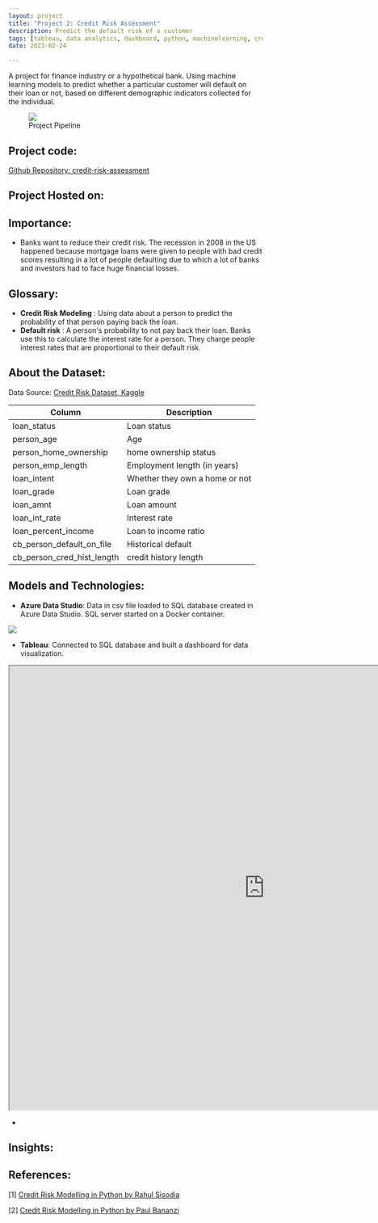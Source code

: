 ```yaml
---
layout: project
title: "Project 2: Credit Risk Assessment"
description: Predict the default risk of a customer
tags: [tableau, data analytics, dashboard, python, machinelearning, creditriskassessment, banking, finance]
date: 2023-02-24

---
```


A project for finance industry or a hypothetical bank. Using machine learning models to predict whether a particular customer will default on their loan or not, based on different demographic indicators collected for the individual.

<figure>
    <img src="{{site.baseurl}}/assets/project_pipeline.jpeg">
    <figcaption>Project Pipeline</figcaption>
</figure>   

## Project code: 
<a href="https://github.com/hadiahameed/credit-risk-assessment">Github Repository: credit-risk-assessment</a>

## Project Hosted on:


## Importance:
- Banks want to reduce their credit risk. The recession in 2008 in the US happened because mortgage loans were given to people with bad credit scores resulting in a lot of people defaulting due to which a lot of banks and investors had to face huge financial losses.

## Glossary:

- **Credit Risk Modeling** : Using data about a person to predict the probability of that person paying back the loan.
- **Default risk** : A person's probability to not pay back their loan. Banks use this to calculate the interest rate for a person. They charge people interest rates that are proportional to their default risk.

## About the Dataset:

Data Source: <a href="https://www.kaggle.com/datasets/laotse/credit-risk-dataset"> Credit Risk Dataset, Kaggle</a> 

| Column | Description |
| --- | --- |
| loan_status | Loan status | 0 is non default 1 is default |
| person_age | Age | numerical |
| person_home_ownership | home ownership status  | RENT, MORTGAGE, OWN, OTHER |
| person_emp_length | Employment length (in years) | numerical |
| loan_intent | Whether they own a home or not  | PERSONAL, EDUCATION, MEDICAL, VENTURE, HOMEIMPROVEMENT, DEBTCONSOLIDATION |
| loan_grade | Loan grade | 'D', 'B', 'C', 'A', 'E', 'F', 'G' |
| loan_amnt | Loan amount| numerical |
| loan_int_rate | Interest rate | numerical |
| loan_percent_income | Loan to income ratio | numerical |
| cb_person_default_on_file | Historical default | 'Y', 'N'|
| cb_person_cred_hist_length | credit history length | numerical |

## Models and Technologies:
- **Azure Data Studio**: Data in csv file loaded to SQL database created in Azure Data Studio. SQL server started on a Docker container.
<img src="{{site.baseurl}}/assets/azure_data.png">

- **Tableau**: Connected to SQL database and built a dashboard for data visualization.
<iframe src="https://public.tableau.com/views/Tableau_workbook_16772951701900/Dashboard1?:language=en-US&publish=yes&:display_count=n&:origin=viz_share_link:showVizHome=no&:embed=true"
 width="1010px" height="880px"></iframe>

- 

## Insights: 



## References:

[1] [Credit Risk Modelling in Python by Rahul Sisodia](https://medium.com/mlearning-ai/credit-risk-modelling-in-python-7b21a0b794b1
)  

[2] [Credit Risk Modelling in Python by Paul Bananzi](https://medium.com/analytics-vidhya/credit-risk-modelling-in-python-3ab4b00f6505
)  

